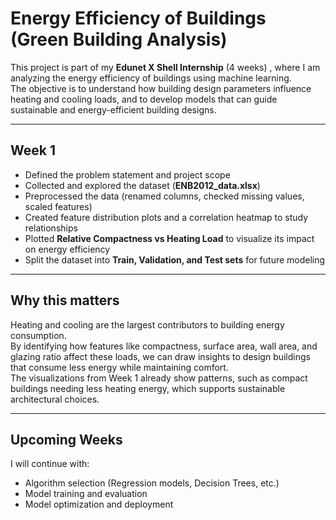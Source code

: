 # Energy Efficiency of Buildings (Green Building Analysis)

This project is part of my **Edunet X Shell Internship** (4 weeks) , where I am analyzing the energy efficiency of buildings using machine learning.  
The objective is to understand how building design parameters influence heating and cooling loads, and to develop models that can guide sustainable and energy-efficient building designs.

---

## Week 1

- Defined the problem statement and project scope  
- Collected and explored the dataset (**ENB2012_data.xlsx**)  
- Preprocessed the data (renamed columns, checked missing values, scaled features)  
- Created feature distribution plots and a correlation heatmap to study relationships  
- Plotted **Relative Compactness vs Heating Load** to visualize its impact on energy efficiency  
- Split the dataset into **Train, Validation, and Test sets** for future modeling  

---

## Why this matters
Heating and cooling are the largest contributors to building energy consumption.  
By identifying how features like compactness, surface area, wall area, and glazing ratio affect these loads, we can draw insights to design buildings that consume less energy while maintaining comfort.  
The visualizations from Week 1 already show patterns, such as compact buildings needing less heating energy, which supports sustainable architectural choices.

---

## Upcoming Weeks

I will continue with:  
- Algorithm selection (Regression models, Decision Trees, etc.)  
- Model training and evaluation  
- Model optimization and deployment  
